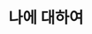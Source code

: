 ---
title: 나에 대하여
type: landing

sections:
  - block: about.biography
    id: about
    content:
      title: 나에 대하여
      # Choose a user profile to display (a folder name within `content/authors/`)
      username: admin
---
